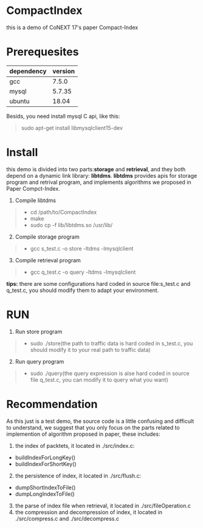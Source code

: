 # CompactIndex
this is a demo of CoNEXT 17's paper Compact-Index

Prerequesites
=============
|  dependency  |  version  |
|  ----------  |  -----    |
|  gcc         |  7.5.0    |
|  mysql       |  5.7.35   |
|  ubuntu      |  18.04    |

Besids, you need install mysql C api, like this:
>sudo apt-get install libmysqlclient15-dev

Install
=======
this demo is divided into two parts:**storage** and **retrieval**, and they both depend on a dynamic link library: **libtdms**. **libtdms** provides apis for 
storage program and retrival program, and implements algorithms we proposed in Paper Compct-Index.
1. Compile libtdms
>   - cd /path/to/CompactIndex
>   - make
>   - sudo cp -f lib/libtdms.so /usr/lib/
2. Compile storage program
>   - gcc s_test.c -o store -ltdms -lmysqlclient
3. Compile retrieval program
>   - gcc q_test.c -o query -ltdms -lmysqlclient
  
**tips:**
there are some configurations hard coded in source file:s_test.c and q_test.c, you should modify them to adapt your environment.

RUN
===
1. Run store program
>   - sudo ./store(the path to traffic data is hard coded in s_test.c, you should modify it to your real path to traffic data)
2. Run query program
>   - sudo ./query(the query expression is alse hard coded in source file q_test.c, you can modify it to query what you want)

Recommendation
==============
As this just is a test demo, the source code is a little confusing and difficult to understand, we suggest that you only focus on the parts related to implemention 
of algorithm proposed in paper, these includes:
1. the index of packtets, it located in ./src/index.c:
  - buildIndexForLongKey()
  - buildIndexForShortKey()
2. the persistence of index, it located in ./src/flush.c:
  - dumpShortIndexToFile()
  - dumpLongIndexToFile()
3. the parse of index file when retrieval, it located in ./src/fileOperation.c
4. the compression and decompression of index, it located in ./src/compress.c and ./src/decompress.c
